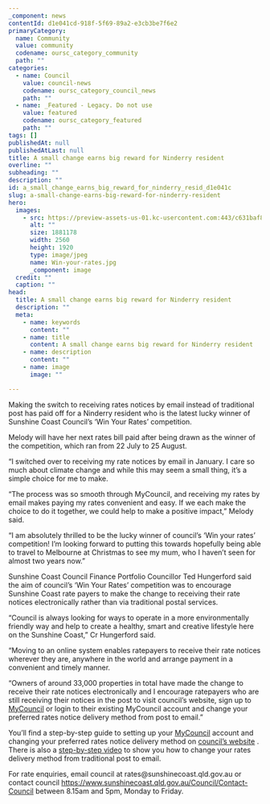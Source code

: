```yaml
---
_component: news
contentId: d1e041cd-918f-5f69-89a2-e3cb3be7f6e2
primaryCategory:
  name: Community
  value: community
  codename: oursc_category_community
  path: ""
categories:
  - name: Council
    value: council-news
    codename: oursc_category_council_news
    path: ""
  - name: _Featured - Legacy. Do not use
    value: featured
    codename: oursc_category_featured
    path: ""
tags: []
publishedAt: null
publishedAtLast: null
title: A small change earns big reward for Ninderry resident
overline: ""
subheading: ""
description: ""
id: a_small_change_earns_big_reward_for_ninderry_resid_d1e041c
slug: a-small-change-earns-big-reward-for-ninderry-resident
hero:
  images:
    - src: https://preview-assets-us-01.kc-usercontent.com:443/c631baf8-1b46-001f-580c-d0001b68b4a8/ac5fe48d-6bc9-407f-bf43-bba62740857a/Win-your-rates.jpg
      alt: ""
      size: 1881178
      width: 2560
      height: 1920
      type: image/jpeg
      name: Win-your-rates.jpg
      _component: image
  credit: ""
  caption: ""
head:
  title: A small change earns big reward for Ninderry resident
  description: ""
  meta:
    - name: keywords
      content: ""
    - name: title
      content: A small change earns big reward for Ninderry resident
    - name: description
      content: ""
    - name: image
      image: ""

---
```

Making the switch to receiving rates notices by email instead of traditional post has paid off for a Ninderry resident who is the latest lucky winner of Sunshine Coast Council’s ‘Win Your Rates’ competition.

Melody will have her next rates bill paid after being drawn as the winner of the competition, which ran from 22 July to 25 August.

“I switched over to receiving my rate notices by email in January. I care so much about climate change and while this may seem a small thing, it’s a simple choice for me to make.

“The process was so smooth through MyCouncil, and receiving my rates by email makes paying my rates convenient and easy. If we each make the choice to do it together, we could help to make a positive impact,” Melody said.

“I am absolutely thrilled to be the lucky winner of council’s ‘Win your rates’ competition! I’m looking forward to putting this towards hopefully being able to travel to Melbourne at Christmas to see my mum, who I haven’t seen for almost two years now.”

Sunshine Coast Council Finance Portfolio Councillor Ted Hungerford said the aim of council’s ‘Win Your Rates’ competition was to encourage Sunshine Coast rate payers to make the change to receiving their rate notices electronically rather than via traditional postal services.

“Council is always looking for ways to operate in a more environmentally friendly way and help to create a healthy, smart and creative lifestyle here on the Sunshine Coast,” Cr Hungerford said.

“Moving to an online system enables ratepayers to receive their rate notices wherever they are, anywhere in the world and arrange payment in a convenient and timely manner.

“Owners of around 33,000 properties in total have made the change to receive their rate notices electronically and I encourage ratepayers who are still receiving their notices in the post to visit council’s website, sign up to [MyCouncil](https://mycouncil.sunshinecoast.qld.gov.au/)
&#x20;or login to their existing MyCouncil account and change your preferred rates notice delivery method from post to email.”

You’ll find a step-by-step guide to setting up your [MyCouncil](https://mycouncil.sunshinecoast.qld.gov.au/)
&#x20;account and changing your preferred rates notice delivery method on [council’s website](https://www.sunshinecoast.qld.gov.au/Site-Help/MyCouncil-FAQs/Registering)
. There is also a [step-by-step video](https://www.youtube.com/watch?v=s2wzyuO43Y8)
&#x20;to show you how to change your rates delivery method from traditional post to email.

For rate enquiries, email council at rates\@sunshinecoast.qld.gov.au or contact council <https://www.sunshinecoast.qld.gov.au/Council/Contact-Council>
&#x20;between 8.15am and 5pm, Monday to Friday.
